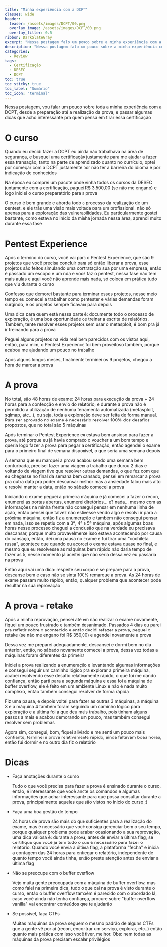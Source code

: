 ```yaml
---
title: "Minha experiência com a DCPT"
classes: wide
header:
  teaser: /assets/images/DCPT/00.png
  overlay_image: /assets/images/DCPT/00.png
  overlay_filter: 0.5
ribbon: DarkSlateGray
excerpt: "Nessa postagem falo um pouco sobre a minha experiência com a DCPT, desde a preparação até a realização do exame"
description: "Nessa postagem falo um pouco sobre a minha experiência com a DCPT, desde a preparação até a realização do exame"
categories:
  - Review
tags:
  - Certificação
  - DESEC
  - DCPT
toc: true
toc_sticky: true
toc_label: "Sumário"
toc_icon: "terminal"
---
```


Nessa postagem, vou falar um pouco sobre toda a minha experiência com a DCPT, desde a preparação até a realização da prova, e passar algumas dicas que acho interessante pra quem pensa em tirar essa certificação

# O curso

Quando eu decidi fazer a DCPT eu ainda não trabalhava na área de segurança, e busquei uma certificação justamente para me ajudar a fazer essa transação, tanto na parte de aprendizado quanto no currículo, optei por começar com a DCPT justamente por não ter a barreira do idioma e por indicação de conhecidos

Na época eu comprei um pacote onde vinha todos os cursos da DESEC juntamente com a certificação, paguei R$ 3.500,00 (se não me engano) e logo iniciei o curso preparatório para a prova

O curso é bem grande e aborda todo o processo da realização de um pentest, e ele trás uma visão mais voltada para um profissional, não só apenas para a exploração das vulnerabilidades. Eu particularmente gostei bastante, como estava no início da minha jornada nessa área, aprendi muito durante essa fase

# Pentest Experience

Após o termino do curso, você vai para o Pentest Experience, que são 9 projetos que você precisa concluir para só então liberar a prova, esse projetos são feitos simulando uma contratação sua por uma empresa, então é passado um escopo e um nda e você faz o pentest, nessa fase não tem mais aulas e aqui você não aprende mais nada, só coloca em prática tudo que viu durante o curso

Confesso que demorei bastante para terminar esses projetos, nesse meio tempo eu comecei a trabalhar como pentester e várias demandas foram surgindo, e os projetos sempre ficavam para depois

Uma dica para quem está nessa parte é: documente todo o processo de exploração, é uma boa oportunidade de treinar a escrita de relatórios. Também, tente resolver esses projetos sem usar o metasploit, é bom pra já ir treinando para a prova

Peguei alguns projetos na vida real bem parecidos com os vistos aqui, então, para mim, o Pentest Experience foi bem proveitoso também, porque acabou me ajudando um pouco no trabalho

Após alguns longos meses, finalmente terminei os 9 projetos, chegou a hora de marcar a prova

# A prova

No total, são 48 horas de exame: 24 horas para execução da prova + 24 horas para a confecção e envio do relatório; e durante a prova não é permitido a utilização de nenhuma ferramenta automatizada (metasploit, sqlmap, atc...), ou seja, toda a exploração deve ser feita de forma manual. Para ser aprovado no exame é necessário resolver 100% dos desafios propostos, que no total são 5 máquinas

Após terminar o Pentest Experience eu estava bem ansioso para fazer a prova, até porque eu já havia comprado o voucher a um bom tempo e queria logo fazer a prova para pegar a certificação, então agendei o exame para o primeiro final de semana disponível, o que seria uma semana depois

A semana que eu marquei a prova acabou sendo uma semana bem conturbada, precisei fazer uma viagem a trabalho que durou 2 dias e voltando de viagem tive que resolver outras demandas, o que fez com que eu chegasse no final da semana bem cansado, pensei em remarcar a prova pra outra data pra poder descansar melhor mas a ansiedade falou mais alto e resolvi manter a data, então no sábado comecei a prova

Iniciando o exame peguei a primeira máquina e já comecei a fazer o recon, enumerei as portas abertas, enumerei diretórios... e? nada... mesmo com as informações na minha frente não consegui pensar em nenhuma linha de ação, então pensei que talvez não estivesse vendo algo e resolvi ir para a próxima máquina, então fiz a enumeração e também não consegui pensar em nada, isso se repetiu com a 3ª, 4ª e 5ª máquina, após algumas boas horas nesse processo cheguei a conclusão que na verdade eu precisava descansar, porque muito provavelmente isso estava acontecendo por causa do cansaço, então, dei uma pausa no exame e fui tirar uma "cochileta russa", acontece que quando eu acordei o exame estava quase no final, e mesmo que eu resolvesse as máquinas bem rápido não daria tempo de fazer as 5, nesse momento já aceitei que não seria dessa vez eu passaria na prova

Então aqui vai uma dica: respeite seu corpo e se prepare para a prova, descanse bem e caso não se sinta 100% remarque a prova. As 24 horas de exame passam muito rápido, então, qualquer problema que acontecer pode resultar na sua reprovação

# A prova - retake

Após a minha reprovação, pensei até em não realizar o exame novamente, fiquei um pouco frustrado e também desanimado. Passados 4 dias eu parei pra refletir sobre o acontecido e então decidi refazer a prova, peguei o retake (se não me engano foi R$ 350,00) e agendei novamente a prova

Dessa vez me preparei adequadamente, descansei e dormi bem no dia anterior, então, no sábado novamente comecei a prova, dessa vez todas a máquinas foram diferentes da primeira

Iniciei a prova realizando a enumeração e levantando algumas informações e consegui seguir um caminho lógico pra explorar a primeira máquina, acabei resolvendo esse desafio relativamente rápido, o que foi me dando confiança, então parti para a segunda máquina e essa foi a máquina de buffer overflow, ele é feito em um ambiente Linux e não é nada muito complexo, então também consegui resolver de forma rápida

Fiz uma pausa, e depois voltei para fazer as outras 3 máquinas, a máquina 3 e a máquina 4 também foram seguindo um caminho lógico para exploração e a última foi a que deu mais trabalho, pois tinham alguns passos a mais e acabou demorando um pouco, mas também consegui resolver sem problemas

Agora sim, consegui, bom, fiquei aliviado e me senti um pouco mais confiante, terminei a prova relativamente rápido, ainda faltavam boas horas, então fui dormir e no outro dia fiz o relatório

# Dicas

- Faça anotações durante o curso

	Tudo o que você precisa para fazer a prova é ensinado durante o curso, então, é interessante que você anote os comandos e algumas informações que achar interessante para que possa consultar durante a prova, principalmente aqueles que são vistos no inicio do curso ;)

- Faça uma boa gestão de tempo

	24 horas de prova são mais do que suficientes para a realização do exame, mas é necessário que você consiga gerenciar bem o seu tempo, porque qualquer problema pode acabar ocasionando a sua reprovação, uma dica valiosa é: durante a prova, antes de enviar a última flag, se certifique que você já tem tudo o que é necessário para fazer o relatório. Quando você envia a última flag, a plataforma "fecha" e inicia a contagem das 24 horas para entregar o relatório, independente de quanto tempo você ainda tinha, então preste atenção antes de enviar a última flag

- Não se preocupe com o buffer overflow

	Vejo muita gente preocupada com a máquina de buffer overflow, mas como falei na primeira dica, tudo o que cai na prova é visto durante o curso, então o buffer overflow também é parecido com o abordado lá, caso você ainda não tenha confiança, procure sobre "buffer overflow vanilla" vai encontrar conteúdos que te ajudarão

- Se possível, faça CTFs

	Muitas máquinas da prova seguem o mesmo padrão de alguns CTFs que a gente vê por ai (recon, encontrar um serviço, explorar, etc..) então quanto mais prática com isso você tiver, melhor. Obs: nem todas as máquinas da prova precisam escalar privilégios